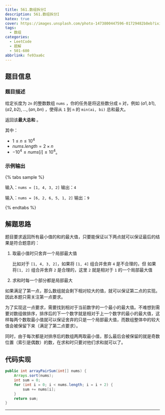 ```yaml
---
title: 561.数组拆分I
description: 561.数组拆分I
katex: true
cover: https://images.unsplash.com/photo-1473800447596-01729482b8eb?ixid=MXwxMjA3fDB8MHxwaG90by1wYWdlfHx8fGVufDB8fHw%3D&ixlib=rb-1.2.1&auto=format&fit=crop&w=1650&q=80
tags:
  - 数组
categories:
  - LeetCode
  - 题解
  - 501-600
abbrlink: fe93aa6c
---
```


## 题目信息

### 题目描述

给定长度为 `2n` 的整数数组 `nums` ，你的任务是将这些数分成 `n` 对，例如 $(a1, b1), (a2, b2), \dots , (an, bn)$ ，使得从 `1` 到 `n` 的 `min(ai, bi)`
总和最大。

返回该**最大总和** 。

其中：

* $1 \le n \le 10^4$
* $nums.length = 2 \times n$
* $-10^4 \le nums[i] \le 10^4$。

### 示例输出

{% tabs sample %}
<!-- tab 示例1 -->
输入：`nums = [1, 4, 3, 2]`
输出：`4`
<!-- endtab -->

<!-- tab 示例2 -->
输入：`nums = [6, 2, 6, 5, 1, 2]`
输出：`9`
<!-- endtab -->
{% endtabs %}

## 解题思路

题目要求返回所有最小值的和的最大值，只要能保证以下两点就可以保证最后的结果是符合题意的：

1. 取最小值时只舍弃一个局部最大值

   比如对于 `[1, 4, 3, 2]`，如果将 `[1, 4]` 组合并舍弃 `4` 是不合理的，但 如果将`[1, 2]` 组合并舍弃 `2` 是合理的，这里 `2` 就是相对于 `1` 的一个局部最大值

2. 求和时每一个部分都是局部最大

如果满足了第一点，那么数组就会剩下相对较大的值，就可以保证第二点的实现。因此本题只需关注第一点要求。

为了实现这一点要求，需要找到相对于当前数字的一个最小的最大值。不难想到需要对数组做排序，排序后的下一个数字就是相对于上一个数字的最小的最大值，这样每两个数取最小值就可以保证舍弃的只是一个局部最大值，而数组整体中的较大值会被保留下来（满足了第二点要求）。

同时，由于每次都是对排序后的数组两两取最小值，那么最后会被保留的就是奇数位置（索引是偶数）的数，在求和时只要对他们求和就可以了。

## 代码实现

``` java
public int arrayPairSum(int[] nums) {
    Arrays.sort(nums);
    int sum = 0;
    for (int i = 0; i < nums.length; i = i + 2) {
        sum += nums[i];
    }
    return sum;
}
```

---
